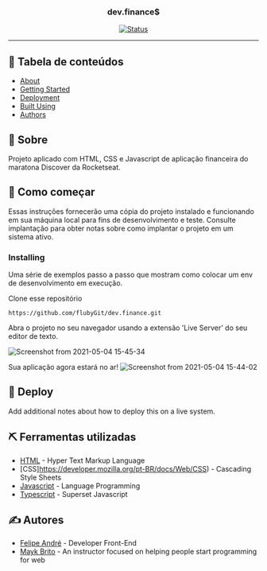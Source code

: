 <h3 align="center">dev.finance$</h3>

<div align="center">

[![Status](https://img.shields.io/badge/status-active-success.svg)]()

</div>

---

## 📝 Tabela de conteúdos

- [About](#about)
- [Getting Started](#getting_started)
- [Deployment](#deployment)
- [Built Using](#built_using)
- [Authors](#authors)

## 🧐 Sobre <a name = "about"></a>

Projeto aplicado com HTML, CSS e Javascript de aplicação financeira do maratona Discover da Rocketseat.

## 🏁 Como começar <a name = "getting_started"></a>

Essas instruções fornecerão uma cópia do projeto instalado e funcionando em sua máquina local para fins de desenvolvimento e teste. Consulte implantação para obter notas sobre como implantar o projeto em um sistema ativo.

### Installing

Uma série de exemplos passo a passo que mostram como colocar um env de desenvolvimento em execução.

Clone esse repositório

```
https://github.com/flubyGit/dev.finance.git
```

Abra o projeto no seu navegador usando a extensão 'Live Server' do seu editor de texto.

![Screenshot from 2021-05-04 15-45-34](https://user-images.githubusercontent.com/49297012/117053811-cd82e180-acef-11eb-9408-6ae392e1aa5f.png)

Sua aplicação agora estará no ar!
![Screenshot from 2021-05-04 15-44-02](https://user-images.githubusercontent.com/49297012/117053640-944a7180-acef-11eb-8a09-8d9dabec6348.png)



## 🚀 Deploy <a name = "deployment"></a>

Add additional notes about how to deploy this on a live system.

## ⛏️ Ferramentas utilizadas <a name = "built_using"></a>

- [HTML](https://developer.mozilla.org/pt-BR/docs/Web/HTML) - Hyper Text Markup Language
- [CSS]https://developer.mozilla.org/pt-BR/docs/Web/CSS) - Cascading Style Sheets
- [Javascript](https://developer.mozilla.org/pt-BR/docs/Web/JavaScript) - Language Programming
- [Typescript](https://www.typescriptlang.org/) - Superset Javascript

## ✍️ Autores <a name = "authors"></a>

- [Felipe André](https://github.com/flubyGit) - Developer Front-End
- [Mayk Brito](https://github.com/maykbrito) - An instructor focused on helping people start programming for web
